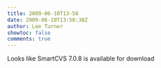 ```yaml
---
title: 2009-06-10T13-58
date: 2009-06-10T13:58:38Z
author: Lee Turner
showtoc: false
comments: true
---
```


Looks like SmartCVS 7.0.8 is available for download

